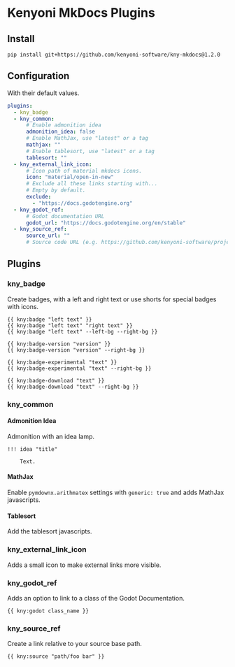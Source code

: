 # Kenyoni MkDocs Plugins

## Install

```commandline
pip install git+https://github.com/kenyoni-software/kny-mkdocs@1.2.0
```

## Configuration

With their default values.

```yml
plugins:
  - kny_badge
  - kny_common:
      # Enable admonition idea
      admonition_idea: false
      # Enable MathJax, use "latest" or a tag
      mathjax: ""
      # Enable tablesort, use "latest" or a tag
      tablesort: ""
  - kny_external_link_icon:
      # Icon path of material mkdocs icons.
      icon: "material/open-in-new"
      # Exclude all these links starting with...
      # Empty by default.
      exclude:
        - "https://docs.godotengine.org"
  - kny_godot_ref:
      # Godot documentation URL
      godot_url: "https://docs.godotengine.org/en/stable"
  - kny_source_ref:
      source_url: ""
      # Source code URL (e.g. https://github.com/kenyoni-software/project-catta/tree/main)
```

## Plugins

### kny_badge

Create badges, with a left and right text or use shorts for special badges with icons.

```
{{ kny:badge "left text" }}
{{ kny:badge "left text" "right text" }}
{{ kny:badge "left text" --left-bg --right-bg }}

{{ kny:badge-version "version" }}
{{ kny:badge-version "version" --right-bg }}

{{ kny:badge-experimental "text" }}
{{ kny:badge-experimental "text" --right-bg }}

{{ kny:badge-download "text" }}
{{ kny:badge-download "text" --right-bg }}
```

### kny_common

#### Admonition Idea

Admonition with an idea lamp.

```
!!! idea "title"

    Text.
```

#### MathJax

Enable `pymdownx.arithmatex` settings with `generic: true` and adds MathJax javascripts.

#### Tablesort

Add the tablesort javascripts.

### kny_external_link_icon

Adds a small icon to make external links more visible.

### kny_godot_ref

Adds an option to link to a class of the Godot Documentation.

```
{{ kny:godot class_name }}
```

### kny_source_ref

Create a link relative to your source base path.

```
{{ kny:source "path/foo bar" }}
```
